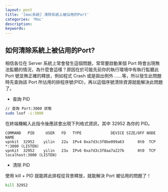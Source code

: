 ```yaml
---
layout: post
title: '[mac系統] 清除系統上被佔用的Port'
categories: 'Mac'
description:
keywords: 
---
```



## 如何清除系統上被佔用的Port?
相信各位在 Server 系統上常會發生這個問題，常常要啟動某個 Port 時會出現無法監聽的情況，為什麼會這樣？原因在於可能先前你的執行環境中有執行監聽此 Port 號並無正確的釋放，例如程式 Crash 或是拋出例外 ......等，所以發生此問題時先查詢該 Port 所佔用的排程序號(PID)，再以這個序號清除資源就能解決此問題了。

- 查詢 PID 

```bash
// 查詢 Port:3000 狀態 
sudo lsof -i:3000 
```

在終端機輸入此指令後應該會出現下列格式資訊，其中 32952 為你的 PID。

```
COMMAND   PID     USER   FD   TYPE             DEVICE SIZE/OFF NODE NAME
vpnkit  32952    yilin   22u  IPv4 0xa7d3c3f8be099a63      0t0  TCP *:3000 (LISTEN)
vpnkit  32952    yilin   23u  IPv6 0xa7d3c3f8aa7a227b      0t0  TCP localhost:3000 (LISTEN)
```

- 清除 PID

使用 kill + PID 就能將此排程從背景釋放，就能解決 Port 被佔用的問題了！

```bash
kill 32952
```
